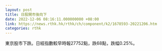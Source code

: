 ```yaml
---
layout: post
title: 日股開市後向下
date: 2022-12-06 08:16:11.000000000 +08:00
link: https://news.rthk.hk/rthk/ch/component/k2/1678593-20221206.htm
categories: rthk
---
```


東京股市下跌。日經指數較早時報27752點，跌68點，跌幅0.25%。
